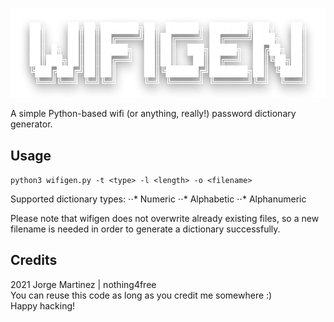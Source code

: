 ![wifigen_ascii_logo](https://raw.githubusercontent.com/nothing4free/wifigen/main/wifigen.png)

A simple Python-based wifi (or anything, really!) password dictionary generator.

## Usage
`python3 wifigen.py -t <type> -l <length> -o <filename>`

Supported dictionary types:
⋅⋅* Numeric
⋅⋅* Alphabetic
⋅⋅* Alphanumeric

Please note that wifigen does not overwrite already existing files, so a new filename is needed in order to generate a dictionary successfully.

## Credits

2021 Jorge Martinez | nothing4free <br>
You can reuse this code as long as you credit me somewhere :) <br>
Happy hacking!
